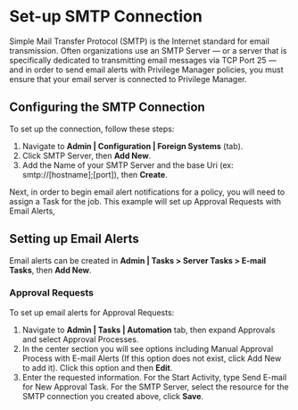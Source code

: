 [title]: # (SMTP)
[tags]: # (email server)
[priority]: # (9103)
# Set-up SMTP Connection

Simple Mail Transfer Protocol (SMTP) is the Internet standard for email transmission. Often organizations use an SMTP Server — or a server that is specifically dedicated to transmitting email messages via TCP Port 25 — and in order to send email alerts with Privilege Manager policies, you must ensure that your email server is connected to Privilege Manager.

## Configuring the SMTP Connection

To set up the connection, follow these steps:

1. Navigate to __Admin | Configuration | Foreign Systems__ (tab).
1. Click SMTP Server, then __Add New__.
1. Add the Name of your SMTP Server and the base Uri (ex: smtp://[hostname];[port]), then __Create__.

Next, in order to begin email alert notifications for a policy, you will need to assign a Task for the job. This example will set up Approval Requests with Email Alerts,

## Setting up Email Alerts

Email alerts can be created in __Admin | Tasks > Server Tasks > E-mail Tasks__, then __Add New__.

### Approval Requests

To set up email alerts for Approval Requests:

1. Navigate to __Admin | Tasks | Automation__ tab, then expand Approvals and select Approval Processes.
1. In the center section you will see options including Manual Approval Process with E-mail Alerts (If this option does not exist, click Add New to add it). Click this option and then __Edit__.
1. Enter the requested information. For the Start Activity, type Send E-mail for New Approval Task. For the SMTP Server, select the resource for the SMTP connection you created above, click __Save__.
